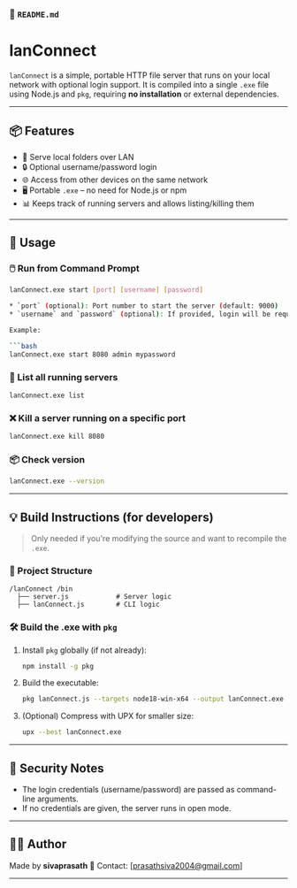  
### 📄 `README.md`

# lanConnect

`lanConnect` is a simple, portable HTTP file server that runs on your local network with optional login support. It is compiled into a single `.exe` file using Node.js and `pkg`, requiring **no installation** or external dependencies.

---

## 📦 Features

- 📁 Serve local folders over LAN
- 🔒 Optional username/password login
- 🌐 Access from other devices on the same network
- 🖥️ Portable `.exe` – no need for Node.js or npm
- 📊 Keeps track of running servers and allows listing/killing them

---

## 🚀 Usage

### 🖱️ Run from Command Prompt

```bash
lanConnect.exe start [port] [username] [password]

* `port` (optional): Port number to start the server (default: 9000)
* `username` and `password` (optional): If provided, login will be required in the browser.

Example:

```bash
lanConnect.exe start 8080 admin mypassword
```

### 🧾 List all running servers

```bash
lanConnect.exe list
```

### ❌ Kill a server running on a specific port

```bash
lanConnect.exe kill 8080
```

### 📦 Check version

```bash
lanConnect.exe --version
```

---

## 💡 Build Instructions (for developers)

> Only needed if you're modifying the source and want to recompile the `.exe`.

### 📁 Project Structure

```
/lanConnect /bin
  ├── server.js            # Server logic
  ├── lanConnect.js        # CLI logic 
```

### 🛠️ Build the .exe with `pkg`

1. Install `pkg` globally (if not already):

   ```bash
   npm install -g pkg
   ```

2. Build the executable:

   ```bash
   pkg lanConnect.js --targets node18-win-x64 --output lanConnect.exe
   ```

3. (Optional) Compress with UPX for smaller size:

   ```bash
   upx --best lanConnect.exe
   ```

---

## 🔐 Security Notes

* The login credentials (username/password) are passed as command-line arguments.
* If no credentials are given, the server runs in open mode.

---

## 🧑‍💻 Author

Made by **sivaprasath**
📧 Contact: \[[prasathsiva2004@gmail.com](mailto:prasathsiva2004@gmail.com)]

--- 
